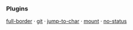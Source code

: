 ### Plugins

[full-border](https://github.com/yazi-rs/plugins/tree/main/full-border.yazi) ·
[git](https://github.com/yazi-rs/plugins/tree/main/git.yazi) ·
[jump-to-char](https://github.com/yazi-rs/plugins/tree/main/jump-to-char.yazi) ·
[mount](https://github.com/yazi-rs/plugins/tree/main/mount.yazi) ·
[no-status](https://github.com/yazi-rs/plugins/tree/main/no-status.yazi)
